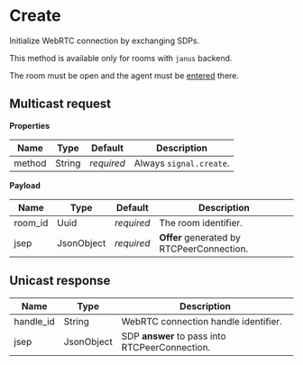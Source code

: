 # Create

Initialize WebRTC connection by exchanging SDPs.

This method is available only for rooms with `janus` backend.

The room must be open and the agent must be [entered](api/room/enter.md) there.


## Multicast request

**Properties**

Name   | Type   | Default    | Description
------ | ------ | ---------- | -----------------------
method | String | _required_ | Always `signal.create`.

**Payload**

Name    | Type       | Default    | Description
------- | ---------- | ---------- | -----------------------------------------
room_id | Uuid       | _required_ | The room identifier.
jsep    | JsonObject | _required_ | **Offer** generated by RTCPeerConnection.


## Unicast response

Name      | Type       | Description
--------- | ---------- | ----------------------------------------------
handle_id | String     | WebRTC connection handle identifier.
jsep      | JsonObject | SDP **answer** to pass into RTCPeerConnection.

